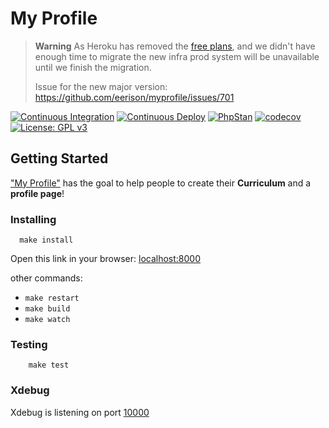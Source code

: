 # My Profile

> **Warning**
> As Heroku has removed the [free plans](https://help.heroku.com/RSBRUH58/removal-of-heroku-free-product-plans-faq), and we didn't have enough time to migrate the new infra
> prod system will be unavailable until we finish the migration.
> 
> Issue for the new major version: https://github.com/eerison/myprofile/issues/701

[![Continuous Integration][ci_badge]][ci_link]
[![Continuous Deploy][cd_badge]][cd_link]
[![PhpStan][phpstan_badge]][phpstan_link]
[![codecov][test_badge]][test_link] 
[![License: GPL v3][licence_badge]][licence_link]

## Getting Started

  ["My Profile"](https://www.myprofile.pro/) has the goal to help people to create their **Curriculum** and a **profile page**!
  
### Installing

  ```
    make install
  ```

Open this link in your browser: [localhost:8000](http://localhost:8000)
  
  other commands:
   - `make restart`
   - `make build`
   - `make watch`
  
  
### Testing

```
    make test
```

### Xdebug


Xdebug is listening on port [10000](.docker/common.env)
  
[ci_badge]: https://github.com/eerison/myprofile/actions/workflows/continuous_integration.yml/badge.svg?branch=2.x
[ci_link]: https://github.com/eerison/myprofile/actions/workflows/continuous_integration.yml?query=workflow%3AContinuous+Integration
[cd_badge]: https://github.com/eerison/myprofile/actions/workflows/continuous_deploy.yml/badge.svg
[cd_link]: https://github.com/eerison/myprofile/actions/workflows/continuous_deploy.yml?query=workflow%3AContinuous+Deploy
[phpstan_badge]: https://img.shields.io/badge/PHPStan-level%20max-brightgreen.svg?style=flat
[phpstan_link]: https://github.com/eerison/myprofile/blob/2.x/phpstan.neon#L2
[test_badge]: https://codecov.io/gh/eerison/myprofile/branch/2.x/graph/badge.svg?token=ZIW9RTWH1B
[test_link]: https://codecov.io/gh/eerison/myprofile
[licence_badge]: https://img.shields.io/badge/License-GPLv3-blue.svg
[licence_link]: https://github.com/eerison/myprofile/blob/master/LICENSE

